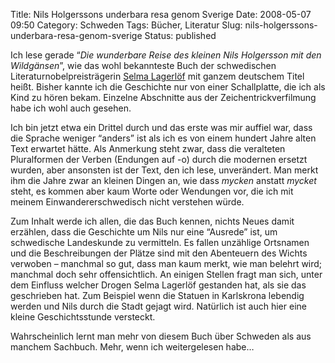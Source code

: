 Title: Nils Holgerssons underbara resa genom Sverige
Date: 2008-05-07 09:50
Category: Schweden
Tags: Bücher, Literatur
Slug: nils-holgerssons-underbara-resa-genom-sverige
Status: published

Ich lese gerade “*Die wunderbare Reise des kleinen Nils Holgersson mit
den Wildgänsen*”, wie das wohl bekannteste Buch der schwedischen
Literaturnobelpreisträgerin [Selma
Lagerlöf](http://de.wikipedia.org/wiki/Selma_Lagerl%C3%B6f) mit ganzem
deutschem Titel heißt. Bisher kannte ich die Geschichte nur von einer
Schallplatte, die ich als Kind zu hören bekam. Einzelne Abschnitte aus
der Zeichentrickverfilmung habe ich wohl auch gesehen.

Ich bin jetzt etwa ein Drittel durch und das erste was mir auffiel war,
dass die Sprache weniger “anders” ist als ich es von einem hundert Jahre
alten Text erwartet hätte. Als Anmerkung steht zwar, dass die veralteten
Pluralformen der Verben (Endungen auf -o) durch die modernen ersetzt
wurden, aber ansonsten ist der Text, den ich lese, unverändert. Man
merkt ihm die Jahre zwar an kleinen Dingen an, wie dass *mycken* anstatt
*mycket* steht, es kommen aber kaum Worte oder Wendungen vor, die ich
mit meinem Einwandererschwedisch nicht verstehen würde.

Zum Inhalt werde ich allen, die das Buch kennen, nichts Neues damit
erzählen, dass die Geschichte um Nils nur eine “Ausrede” ist, um
schwedische Landeskunde zu vermitteln. Es fallen unzählige Ortsnamen und
die Beschreibungen der Plätze sind mit den Abenteuern des Wichts
verwoben – manchmal so gut, dass man kaum merkt, wie man belehrt wird;
manchmal doch sehr offensichtlich. An einigen Stellen fragt man sich,
unter dem Einfluss welcher Drogen Selma Lagerlöf gestanden hat, als sie
das geschrieben hat. Zum Beispiel wenn die Statuen in Karlskrona
lebendig werden und Nils durch die Stadt gejagt wird. Natürlich ist auch
hier eine kleine Geschichtsstunde versteckt.

Wahrscheinlich lernt man mehr von diesem Buch über Schweden als aus
manchem Sachbuch. Mehr, wenn ich weitergelesen habe…

